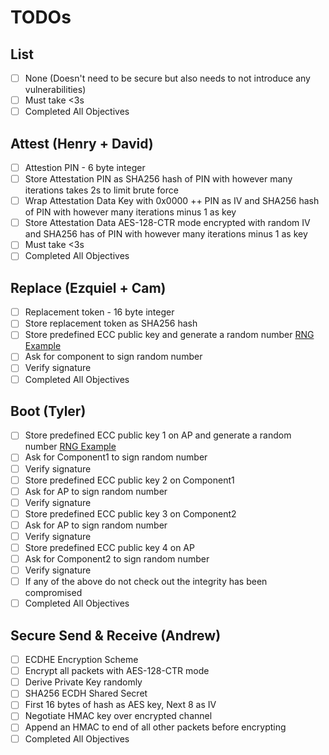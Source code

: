 # TODOs

## List

- [ ] None (Doesn't need to be secure but also needs to not introduce any vulnerabilities)
- [ ] Must take <3s
- [ ] Completed All Objectives

## Attest (Henry + David)

- [ ] Attestion PIN - 6 byte integer
- [ ] Store Attestation PIN as SHA256 hash of PIN with however many iterations takes 2s to limit brute force
- [ ] Wrap Attestation Data Key with 0x0000 ++ PIN as IV and SHA256 hash of PIN with however many iterations minus 1 as key
- [ ] Store Attestation Data AES-128-CTR mode encrypted with random IV and SHA256 has of PIN with however many iterations minus 1 as key
- [ ] Must take <3s
- [ ] Completed All Objectives

## Replace (Ezquiel + Cam)

- [ ] Replacement token - 16 byte integer
- [ ] Store replacement token as SHA256 hash
- [ ] Store predefined ECC public key and generate a random number [RNG Example](https://github.com/Analog-Devices-MSDK/msdk/tree/e20c2cfe54f3d8880d29c11390700840e7e7ba27/Examples/MAX78000/TRNG)
- [ ] Ask for component to sign random number
- [ ] Verify signature
- [ ] Completed All Objectives

## Boot (Tyler)

- [ ] Store predefined ECC public key 1 on AP and generate a random number [RNG Example](https://github.com/Analog-Devices-MSDK/msdk/tree/e20c2cfe54f3d8880d29c11390700840e7e7ba27/Examples/MAX78000/TRNG)
- [ ] Ask for Component1 to sign random number
- [ ] Verify signature
- [ ] Store predefined ECC public key 2 on Component1
- [ ] Ask for AP to sign random number
- [ ] Verify signature
- [ ] Store predefined ECC public key 3 on Component2
- [ ] Ask for AP to sign random number
- [ ] Verify signature
- [ ] Store predefined ECC public key 4 on AP
- [ ] Ask for Component2 to sign random number
- [ ] Verify signature
- [ ] If any of the above do not check out the integrity has been compromised
- [ ] Completed All Objectives

## Secure Send & Receive (Andrew)

- [ ] ECDHE Encryption Scheme
- [ ] Encrypt all packets with AES-128-CTR mode
- [ ] Derive Private Key randomly
- [ ] SHA256 ECDH Shared Secret
- [ ] First 16 bytes of hash as AES key, Next 8 as IV
- [ ] Negotiate HMAC key over encrypted channel
- [ ] Append an HMAC to end of all other packets before encrypting
- [ ] Completed All Objectives